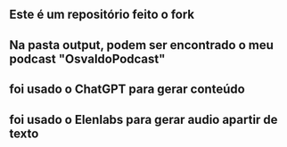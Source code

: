 ## Este é um repositório feito o fork 

## Na pasta output, podem ser encontrado o meu podcast "OsvaldoPodcast"

## foi usado o ChatGPT para gerar conteúdo 

## foi usado o Elenlabs para gerar audio apartir de texto

